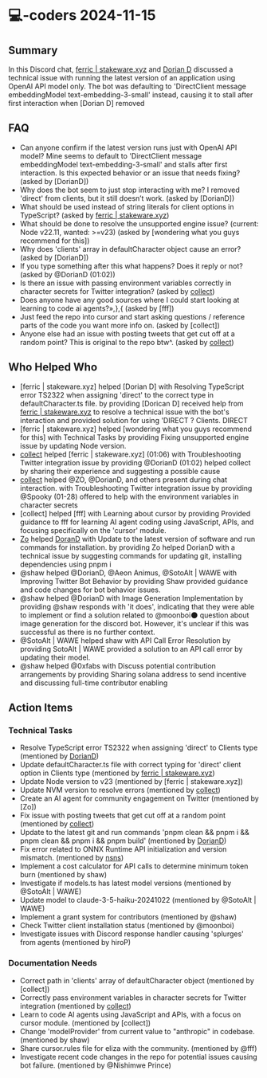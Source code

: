 # 💻-coders 2024-11-15

## Summary
In this Discord chat, [ferric | stakeware.xyz](00:18) and [Dorian D](00:54-00:36) discussed a technical issue with running the latest version of an application using OpenAI API model only. The bot was defaulting to 'DirectClient message embeddingModel text-embedding-3-small' instead, causing it to stall after first interaction when [Dorian D] removed 

## FAQ
- Can anyone confirm if the latest version runs just with OpenAI API model? Mine seems to default to 'DirectClient message embeddingModel text-embedding-3-small' and stalls after first interaction. Is this expected behavior or an issue that needs fixing? (asked by [DorianD])
- Why does the bot seem to just stop interacting with me? I removed 'direct' from clients, but it still doesn’t work. (asked by [DorianD])
- What should be used instead of string literals for client options in TypeScript? (asked by [ferric | stakeware.xyz](00:28))
- What should be done to resolve the unsupported engine issue? (current: Node v22.11, wanted: >=v23) (asked by [wondering what you guys recommend for this])
- Why does 'clients' array in defaultCharacter object cause an error? (asked by [DorianD])
- If you type something after this what happens? Does it reply or not? (asked by @DorianD (01:02))
- Is there an issue with passing environment variables correctly in character secrets for Twitter integration? (asked by [collect](01:19))
- Does anyone have any good sources where I could start looking at learning to code ai agents?»,},{ (asked by [fff])
- Just feed the repo into cursor and start asking questions / reference parts of the code you want more info on. (asked by [collect])
- Anyone else had an issue with posting tweets that get cut off at a random point? This is original to the repo btw^. (asked by [collect](01:39))

## Who Helped Who
- [ferric | stakeware.xyz] helped [Dorian D] with Resolving TypeScript error TS2322 when assigning 'direct' to the correct type in defaultCharacter.ts file. by providing [Dorican D] received help from [ferric | stakeware.xyz](00:28) to resolve a technical issue with the bot's interaction and provided solution for using 'DIRECT ? Clients. DIRECT
- [ferric | stakeware.xyz] helped [wondering what you guys recommend for this] with Technical Tasks by providing Fixing unsupported engine issue by updating Node version.
- [collect](01:01) helped [ferric | stakeware.xyz] (01:06) with Troubleshooting Twitter integration issue by providing @DorianD (01:02) helped collect by sharing their experience and suggesting a possible cause
- [collect](01:19) helped @ZO, @DorianD, and others present during chat interaction. with Troubleshooting Twitter integration issue by providing @Spooky (01-28) offered to help with the environment variables in character secrets
- [collect] helped [fff] with Learning about cursor by providing Provided guidance to fff for learning AI agent coding using JavaScript, APIs, and focusing specifically on the 'cursor' module.
- [Zo](01:35) helped [DoranD](02:46) with Update to the latest version of software and run commands for installation. by providing Zo helped DorianD with a technical issue by suggesting commands for updating git, installing dependencies using pnpm i
- @shaw helped @DorianD, @Aeon Animus, @SotoAlt | WAWE with Improving Twitter Bot Behavior by providing Shaw provided guidance and code changes for bot behavior issues.
- @shaw helped @DorianD with Image Generation Implementation by providing @shaw responds with 'it does', indicating that they were able to implement or find a solution related to @moonboi🌑 question about image generation for the discord bot. However, it's unclear if this was successful as there is no further context.
- @SotoAlt | WAWE helped shaw with API Call Error Resolution by providing SotoAlt | WAWE provided a solution to an API call error by updating their model.
- @shaw helped @0xfabs with Discuss potential contribution arrangements by providing Sharing solana address to send incentive and discussing full-time contributor enabling

## Action Items

### Technical Tasks
- Resolve TypeScript error TS2322 when assigning 'direct' to Clients type (mentioned by [DorianD](00:26))
- Update defaultCharacter.ts file with correct typing for 'direct' client option in Clients type (mentioned by [ferric | stakeware.xyz](00:28))
- Update Node version to v23 (mentioned by [ferric | stakeware.xyz])
- Update NVM version to resolve errors (mentioned by [collect](01:02))
- Create an AI agent for community engagement on Twitter (mentioned by [Zo])
- Fix issue with posting tweets that get cut off at a random point (mentioned by [collect](01:39))
- Update to the latest git and run commands 'pnpm clean && pnpm i && pnpm clean && pnpm i && pnpm build' (mentioned by [DorianD](01:45))
- Fix error related to ONNX Runtime API initialization and version mismatch. (mentioned by [nsns](02:36))
- Implement a cost calculator for API calls to determine minimum token burn (mentioned by shaw)
- Investigate if models.ts has latest model versions (mentioned by @SotoAlt | WAWE)
- Update model to claude-3-5-haiku-20241022 (mentioned by @SotoAlt | WAWE)
- Implement a grant system for contributors (mentioned by @shaw)
- Check Twitter client installation status (mentioned by @moonboi)
- Investigate issues with Discord response handler causing 'splurges' from agents (mentioned by hiroP)

### Documentation Needs
- Correct path in 'clients' array of defaultCharacter object (mentioned by [collect])
- Correctly pass environment variables in character secrets for Twitter integration (mentioned by [collect](01:19))
- Learn to code AI agents using JavaScript and APIs, with a focus on cursor module. (mentioned by [collect])
- Change 'modelProvider' from current value to "anthropic" in codebase. (mentioned by shaw)
- Share cursor.rules file for eliza with the community. (mentioned by @fff)
- Investigate recent code changes in the repo for potential issues causing bot failure. (mentioned by @Nishimwe Prince)